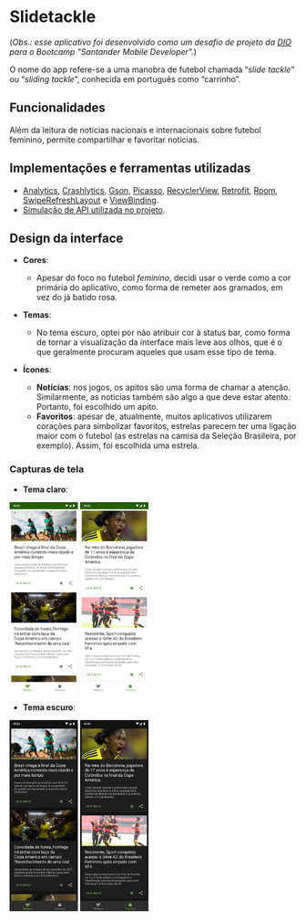 # Slidetackle  
(*Obs.: esse aplicativo foi desenvolvido como um desafio de projeto da [DIO](https://www.dio.me/) para o Bootcamp "Santander Mobile Developer".*)  

O nome do app refere-se a uma manobra de futebol chamada “*slide tackle*” ou “*sliding tackle*”, conhecida em português como “carrinho”.  

## **Funcionalidades**
Além da leitura de notícias nacionais e internacionais sobre futebol feminino, permite compartilhar e favoritar notícias.

## **Implementações e ferramentas utilizadas** 
- [Analytics](https://firebase.google.com/products/analytics), [Crashlytics](https://firebase.google.com/products/crashlytics), [Gson](https://github.com/square/retrofit), [Picasso](https://github.com/square/picasso), [RecyclerView](https://developer.android.com/guide/topics/ui/layout/recyclerview), [Retrofit](https://github.com/square/retrofit), [Room](https://developer.android.com/training/data-storage/room), [SwipeRefreshLayout](https://developer.android.com/jetpack/androidx/releases/swiperefreshlayout) e [ViewBinding](https://developer.android.com/topic/libraries/view-binding).
- [Simulação de API utilizada no projeto](https://github.com/gabriwls/api-slidetackle).  

## **Design da interface**
- **Cores**:
   - Apesar do foco no futebol *feminino*, decidi usar o verde como a cor primária do aplicativo, como forma de remeter aos gramados, em vez do já batido rosa.

- **Temas**:
  - No tema escuro, optei por não atribuir cor à status bar, como forma de tornar a visualização da interface mais leve aos olhos, que é o que geralmente procuram aqueles que usam esse tipo de tema.
  
- **Ícones**:
  - **Notícias**: nos jogos, os apitos são uma forma de chamar a atenção. Similarmente, as notícias também são algo a que deve estar atento. Portanto, foi escolhido um apito.  
  - **Favoritos**: apesar de, atualmente, muitos aplicativos utilizarem corações para simbolizar favoritos, estrelas parecem ter uma ligação maior com o futebol (as estrelas na camisa da Seleção Brasileira, por exemplo). Assim, foi escolhida uma estrela.
  
### Capturas de tela
- **Tema claro**:  
<p align="left">
  <img src="screenshots/light_news.png" width="120" />
  <img src="screenshots/light_favorites.png" width="120" /> 
</p>

- **Tema escuro**:
<p align="left">
  <img src="screenshots/dark_news.png" width="120" />
  <img src="screenshots/dark_favorites.png" width="120" /> 
</p>
